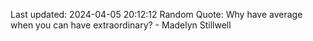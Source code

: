 Last updated: 2024-04-05 20:12:12
Random Quote: Why have average when you can have extraordinary? - Madelyn Stillwell
